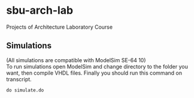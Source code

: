 # sbu-arch-lab
Projects of Architecture Laboratory Course

## Simulations
(All simulations are compatible with ModelSim SE-64 10)\
To run simulations open ModelSim and change directory to the folder you want, then compile VHDL files. Finally you should run this command on transcript.
```code
do simulate.do
```
